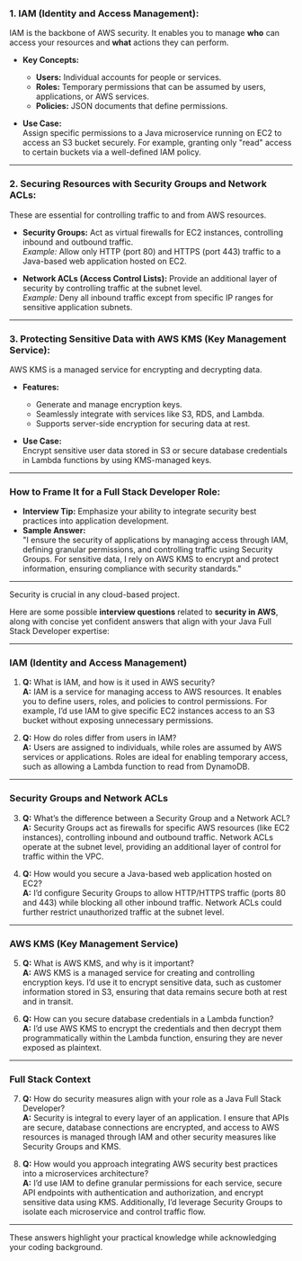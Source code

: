 ### **1. IAM (Identity and Access Management):**
IAM is the backbone of AWS security. It enables you to manage **who** can access your resources and **what** actions they can perform.

- **Key Concepts:**
  - **Users:** Individual accounts for people or services.
  - **Roles:** Temporary permissions that can be assumed by users, applications, or AWS services.
  - **Policies:** JSON documents that define permissions.

- **Use Case:**  
  Assign specific permissions to a Java microservice running on EC2 to access an S3 bucket securely. For example, granting only "read" access to certain buckets via a well-defined IAM policy.

---

### **2. Securing Resources with Security Groups and Network ACLs:**
These are essential for controlling traffic to and from AWS resources.

- **Security Groups:** Act as virtual firewalls for EC2 instances, controlling inbound and outbound traffic.  
  *Example:* Allow only HTTP (port 80) and HTTPS (port 443) traffic to a Java-based web application hosted on EC2.

- **Network ACLs (Access Control Lists):** Provide an additional layer of security by controlling traffic at the subnet level.  
  *Example:* Deny all inbound traffic except from specific IP ranges for sensitive application subnets.

---

### **3. Protecting Sensitive Data with AWS KMS (Key Management Service):**
AWS KMS is a managed service for encrypting and decrypting data.

- **Features:**
  - Generate and manage encryption keys.
  - Seamlessly integrate with services like S3, RDS, and Lambda.
  - Supports server-side encryption for securing data at rest.

- **Use Case:**  
  Encrypt sensitive user data stored in S3 or secure database credentials in Lambda functions by using KMS-managed keys.

---

### **How to Frame It for a Full Stack Developer Role:**
- **Interview Tip:** Emphasize your ability to integrate security best practices into application development.  
- **Sample Answer:**  
  "I ensure the security of applications by managing access through IAM, defining granular permissions, and controlling traffic using Security Groups. For sensitive data, I rely on AWS KMS to encrypt and protect information, ensuring compliance with security standards."

---

Security is crucial in any cloud-based project.

Here are some possible **interview questions** related to **security in AWS**, along with concise yet confident answers that align with your Java Full Stack Developer expertise:

---

### **IAM (Identity and Access Management)**
1. **Q:** What is IAM, and how is it used in AWS security?  
   **A:** IAM is a service for managing access to AWS resources. It enables you to define users, roles, and policies to control permissions. For example, I’d use IAM to give specific EC2 instances access to an S3 bucket without exposing unnecessary permissions.

2. **Q:** How do roles differ from users in IAM?  
   **A:** Users are assigned to individuals, while roles are assumed by AWS services or applications. Roles are ideal for enabling temporary access, such as allowing a Lambda function to read from DynamoDB.

---

### **Security Groups and Network ACLs**
3. **Q:** What’s the difference between a Security Group and a Network ACL?  
   **A:** Security Groups act as firewalls for specific AWS resources (like EC2 instances), controlling inbound and outbound traffic. Network ACLs operate at the subnet level, providing an additional layer of control for traffic within the VPC.

4. **Q:** How would you secure a Java-based web application hosted on EC2?  
   **A:** I’d configure Security Groups to allow HTTP/HTTPS traffic (ports 80 and 443) while blocking all other inbound traffic. Network ACLs could further restrict unauthorized traffic at the subnet level.

---

### **AWS KMS (Key Management Service)**
5. **Q:** What is AWS KMS, and why is it important?  
   **A:** AWS KMS is a managed service for creating and controlling encryption keys. I’d use it to encrypt sensitive data, such as customer information stored in S3, ensuring that data remains secure both at rest and in transit.

6. **Q:** How can you secure database credentials in a Lambda function?  
   **A:** I’d use AWS KMS to encrypt the credentials and then decrypt them programmatically within the Lambda function, ensuring they are never exposed as plaintext.

---

### **Full Stack Context**
7. **Q:** How do security measures align with your role as a Java Full Stack Developer?  
   **A:** Security is integral to every layer of an application. I ensure that APIs are secure, database connections are encrypted, and access to AWS resources is managed through IAM and other security measures like Security Groups and KMS.

8. **Q:** How would you approach integrating AWS security best practices into a microservices architecture?  
   **A:** I’d use IAM to define granular permissions for each service, secure API endpoints with authentication and authorization, and encrypt sensitive data using KMS. Additionally, I’d leverage Security Groups to isolate each microservice and control traffic flow.

---

These answers highlight your practical knowledge while acknowledging your coding background.